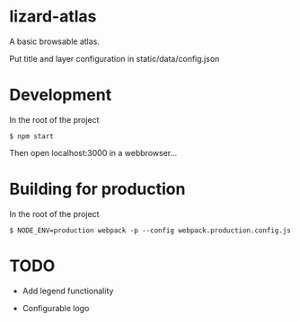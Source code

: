 lizard-atlas
============

A basic browsable atlas.

Put title and layer configuration in static/data/config.json


Development
===========

In the root of the project

```
$ npm start
```
Then open localhost:3000 in a webbrowser...




Building for production
=======================

In the root of the project

```
$ NODE_ENV=production webpack -p --config webpack.production.config.js
```



TODO
====

 - Add legend functionality
 
 - Configurable logo